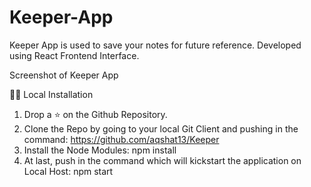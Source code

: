 # Keeper-App

Keeper App is used to save your notes for future reference. Developed using React Frontend Interface.

Screenshot of Keeper App


🏃‍♂️ Local Installation
1. Drop a ⭐ on the Github Repository.
2. Clone the Repo by going to your local Git Client and pushing in the command:
https://github.com/aqshat13/Keeper
3. Install the Node Modules:
npm install
4. At last, push in the command which will kickstart the application on Local Host:
npm start
